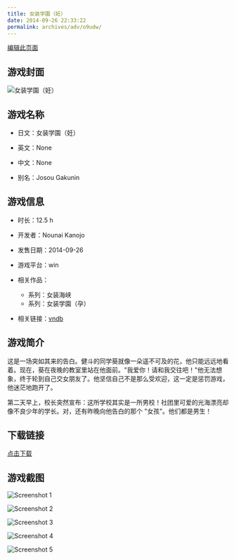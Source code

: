 ```yaml
---
title: 女装学園（妊）
date: 2014-09-26 22:33:22
permalink: archives/adv/o9udw/
---
```

[编辑此页面](https://github.com/ACG-3/ADV3-source/blob/main/source/_posts/%E5%A5%B3%E8%A3%85%E5%AD%A6%E5%9C%92%EF%BC%88%E5%A6%8A%EF%BC%89.md)

## 游戏封面

![女装学園（妊）](https://pan.timero.xyz/d/onedrive/img_lib_001/%E5%A5%B3%E8%A3%85%E5%AD%A6%E5%9C%92%EF%BC%88%E5%A6%8A%EF%BC%89_cover.avif)


## 游戏名称

- 日文：女装学園（妊）
- 英文：None
- 中文：None

- 别名：Josou Gakunin


## 游戏信息

- 时长：12.5 h
- 开发者：Nounai Kanojo
- 发售日期：2014-09-26
- 游戏平台：win
- 相关作品：
   - 系列：女装海峡
   - 系列：女装学園（孕）

- 相关链接：[vndb](https://vndb.org/v15446)


## 游戏简介

这是一场突如其来的告白。健斗的同学葵就像一朵遥不可及的花，他只能远远地看着。现在，葵在夜晚的教室里站在他面前。"我爱你！请和我交往吧！"他无法想象，终于轮到自己交女朋友了。他坚信自己不是那么受欢迎，这一定是惩罚游戏，他迷茫地跑开了。

第二天早上，校长突然宣布：这所学校其实是一所男校！社团里可爱的光海漂亮却像不良少年的学长。对，还有昨晚向他告白的那个 "女孩"。他们都是男生！




## 下载链接

[点击下载](https://pan.timero.xyz/onedrive/adv_lib_001/%E5%A5%B3%E8%A3%85%E5%AD%A6%E5%9C%92%EF%BC%88%E5%A6%8A%EF%BC%89)


## 游戏截图


![Screenshot 1](https://pan.timero.xyz/d/onedrive/img_lib_001/%E5%A5%B3%E8%A3%85%E5%AD%A6%E5%9C%92%EF%BC%88%E5%A6%8A%EF%BC%89_Screenshot_1.avif)

![Screenshot 2](https://pan.timero.xyz/d/onedrive/img_lib_001/%E5%A5%B3%E8%A3%85%E5%AD%A6%E5%9C%92%EF%BC%88%E5%A6%8A%EF%BC%89_Screenshot_2.avif)

![Screenshot 3](https://pan.timero.xyz/d/onedrive/img_lib_001/%E5%A5%B3%E8%A3%85%E5%AD%A6%E5%9C%92%EF%BC%88%E5%A6%8A%EF%BC%89_Screenshot_3.avif)

![Screenshot 4](https://pan.timero.xyz/d/onedrive/img_lib_001/%E5%A5%B3%E8%A3%85%E5%AD%A6%E5%9C%92%EF%BC%88%E5%A6%8A%EF%BC%89_Screenshot_4.avif)

![Screenshot 5](https://pan.timero.xyz/d/onedrive/img_lib_001/%E5%A5%B3%E8%A3%85%E5%AD%A6%E5%9C%92%EF%BC%88%E5%A6%8A%EF%BC%89_Screenshot_5.avif)

